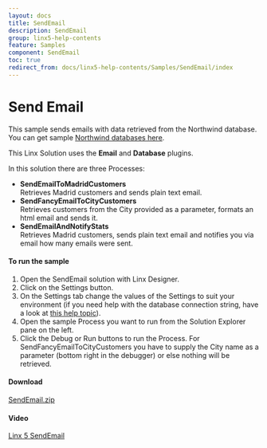 ```yaml
---
layout: docs
title: SendEmail
description: SendEmail
group: linx5-help-contents
feature: Samples
component: SendEmail
toc: true
redirect_from: docs/linx5-help-contents/Samples/SendEmail/index
---
```

Send Email
==========

This sample sends emails with data retrieved from the Northwind database. You can get sample [Northwind databases here](https://code.google.com/p/northwindextended/downloads/list).

This Linx Solution uses the **Email** and **Database** plugins.

In this solution there are three Processes:

- **SendEmailToMadridCustomers**  
  Retrieves Madrid customers and sends plain text email.
- **SendFancyEmailToCityCustomers**  
  Retrieves customers from the City provided as a parameter, formats an html email and sends it.
- **SendEmailAndNotifyStats**  
  Retrieves Madrid customers, sends plain text email and notifies you via email how many emails were sent.

#### To run the sample

1. Open the SendEmail solution with Linx Designer.
1. Click on the Settings button.
1. On the Settings tab change the values of the Settings to suit your environment (if you need help with the database connection string, have a look at [this help topic](https://linx.software/plugins/Database/Functions/ExecuteSQL/)).
1. Open the sample Process you want to run from the Solution Explorer pane on the left.
1. Click the Debug or Run buttons to run the Process. For SendFancyEmailToCityCustomers you have to supply the City name as a parameter (bottom right in the debugger) or else nothing will be retrieved.

#### Download
[SendEmail.zip](SendEmail.zip)

#### Video
[Linx 5 SendEmail](https://www.youtube.com/watch?v=-eynMhbET-I)
